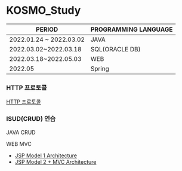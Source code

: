 # KOSMO_Study

|PERIOD|PROGRAMMING LANGUAGE|
|---|---|
|2022.01.24 ~ 2022.03.02|JAVA|
|2022.03.02~2022.03.18|SQL(ORACLE DB)|
|2022.03.18~2022.05.03|WEB|
|2022.05|Spring|


### HTTP 프로토콜

[HTTP 프로토콜](https://www.joinc.co.kr/w/Site/Network_Programing/AdvancedComm/HTTP)


### ISUD(CRUD) 연습

JAVA CRUD

WEB MVC
- [JSP Model 1 Architecture](https://github.com/yunyoseob/KOSMO_Study/tree/main/ISUD_PRACTICE/KosMember_YYS2)
- [JSP Model 2 + MVC Architecture](https://github.com/yunyoseob/KOSMO_Study/tree/main/ISUD_PRACTICE/kosServlet_YYS)
